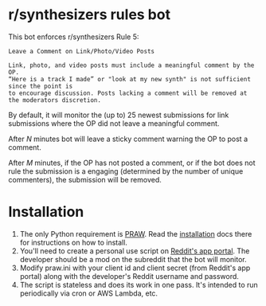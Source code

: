 # r/synthesizers rules bot

This bot enforces r/synthesizers Rule 5: 

```
Leave a Comment on Link/Photo/Video Posts

Link, photo, and video posts must include a meaningful comment by the OP. 
“Here is a track I made” or "look at my new synth" is not sufficient since the point is 
to encourage discussion. Posts lacking a comment will be removed at the moderators discretion.
```

By default, it will monitor the (up to) 25 newest submissions for link submissions where the OP did not leave a meaningful comment. 

After *N* minutes bot will leave a sticky comment warning the OP to post a comment.

After *M* minutes, if the OP has not posted a comment, or if the bot does not rule the submission is a engaging (determined by the number of unique commenters), the submission will be removed.

# Installation

1. The only Python requirement is [PRAW](https://praw.readthedocs.io/en/stable/). Read the [installation](https://praw.readthedocs.io/en/stable/getting_started/installation.html) docs there for instructions on how to install.
2. You'll need to create a personal use script on [Reddit's app portal](https://ssl.reddit.com/prefs/apps/). The developer should be a mod on the subreddit that the bot will monitor.
3. Modify praw.ini with your client id and client secret (from Reddit's app portal) along with the developer's Reddit username and password.
4. The script is stateless and does its work in one pass. It's intended to run periodically via cron or AWS Lambda, etc.

